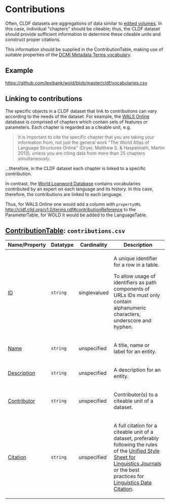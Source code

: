 # Contributions

Often, CLDF datasets are aggregations of data similar to [edited volumes](https://en.wikipedia.org/wiki/Edited_volume).
In this case, individual "chapters" should be citeable; thus, the CLDF dataset should provide
sufficient information to determine these citeable units and construct proper citations.

This information should be supplied in the ContributionTable, making use of suitable
properties of the [DCMI Metadata Terms vocabulary](https://www.dublincore.org/specifications/dublin-core/dcmi-terms/).


## Example

https://github.com/lexibank/wold/blob/master/cldf/vocabularies.csv


## Linking to contributions

The specific objects in a CLDF dataset that link to contributions can vary according to the needs
of the dataset. For example, the [WALS Online](https://wals.info/) database is comprised of chapters
which contain sets of features or parameters. Each chapter is regarded as a citeable unit, e.g.

> It is important to cite the specific chapter that you are taking your information from, not just the
general work "The World Atlas of Language Structures Online" (Dryer, Matthew S. & Haspelmath, Martin
2013), unless you are citing data from more than 25 chapters simultaneously.

...therefore, in the CLDF dataset each chapter is linked to a specific contribution.

In contrast, the [World Loanword Database](https://wold.clld.org/) contains vocabularies
contributed by an expert on each language and its history. In this case, therefore,
the contributions are linked to each language.

Thus, for WALS Online one would add a column with `propertyURL` http://cldf.clld.org/v1.0/terms.rdf#contributionReference
to the ParameterTable, for WOLD it would be added to the LanguageTable.

## [ContributionTable](http://cldf.clld.org/v1.0/terms.rdf#ContributionTable): `contributions.csv`

Name/Property | Datatype | Cardinality | Description
 --- | --- | --- | --- 
[ID](http://cldf.clld.org/v1.0/terms.rdf#id) | `string` | singlevalued | <div> <p>A unique identifier for a row in a table.</p> <p> To allow usage of identifiers as path components of URLs IDs must only contain alphanumeric characters, underscore and hyphen. </p> </div> 
[Name](http://cldf.clld.org/v1.0/terms.rdf#name) | `string` | unspecified | <div> <p>A title, name or label for an entity.</p> </div> 
[Description](http://cldf.clld.org/v1.0/terms.rdf#description) | `string` | unspecified | <div> <p>A description for an entity.</p> </div> 
[Contributor](http://cldf.clld.org/v1.0/terms.rdf#contributor) | `string` | unspecified | <div> <p>Contributor(s) to a citeable unit of a dataset.</p> </div> 
[Citation](http://cldf.clld.org/v1.0/terms.rdf#citation) | `string` | unspecified | <div> <p>A full citation for a citeable unit of a dataset, preferably following the rules of the <a href="https://www.linguisticsociety.org/resource/unified-style-sheet">Unified Style Sheet for Linguistics Journals</a> or the best practices for <a href="https://site.uit.no/linguisticsdatacitation/">Linguistics Data Citation</a>. </p> </div> 